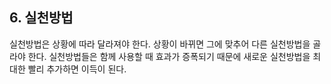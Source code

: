 
## 6. 실천방법

실천방법은 상황에 따라 달라져야 한다. 
상황이 바뀌면 그에 맞추어 다른 실천방법을 골라야 한다. 
실천방법들은 함께 사용할 때 효과가 증폭되기 때문에 새로운 실천방법을 최대한 빨리 추가하면 이득이 된다. 